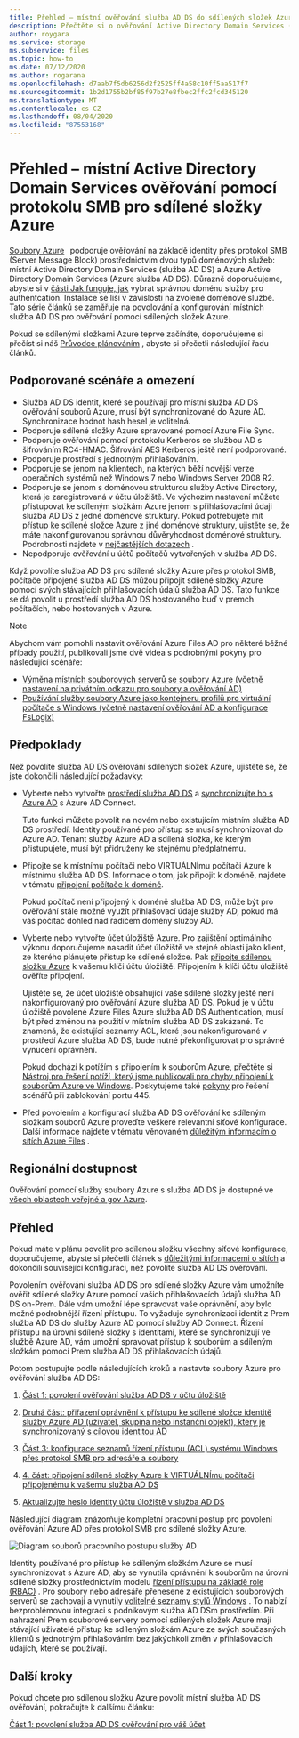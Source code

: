 ```yaml
---
title: Přehled – místní ověřování služba AD DS do sdílených složek Azure
description: Přečtěte si o ověřování Active Directory Domain Services (služba AD DS) do sdílených složek Azure. Tento článek se zabývá scénáři podpory, dostupností a vysvětluje, jak oprávnění fungují mezi služba AD DS a službou Azure Active Directory.
author: roygara
ms.service: storage
ms.subservice: files
ms.topic: how-to
ms.date: 07/12/2020
ms.author: rogarana
ms.openlocfilehash: d7aab7f5db6256d2f2525ff4a58c10ff5aa517f7
ms.sourcegitcommit: 1b2d1755b2bf85f97b27e8fbec2ffc2fcd345120
ms.translationtype: MT
ms.contentlocale: cs-CZ
ms.lasthandoff: 08/04/2020
ms.locfileid: "87553168"
---
```

# <a name="overview---on-premises-active-directory-domain-services-authentication-over-smb-for-azure-file-shares"></a>Přehled – místní Active Directory Domain Services ověřování pomocí protokolu SMB pro sdílené složky Azure

[Soubory Azure](storage-files-introduction.md)   podporuje ověřování na základě identity přes protokol SMB (Server Message Block) prostřednictvím dvou typů doménových služeb: místní Active Directory Domain Services (služba AD DS) a Azure Active Directory Domain Services (Azure služba AD DS). Důrazně doporučujeme, abyste si v [části Jak funguje, jak](https://docs.microsoft.com/azure/storage/files/storage-files-active-directory-overview#how-it-works) vybrat správnou doménu služby pro authentcation. Instalace se liší v závislosti na zvolené doménové službě. Tato série článků se zaměřuje na povolování a konfigurování místních služba AD DS pro ověřování pomocí sdílených složek Azure.

Pokud se sdílenými složkami Azure teprve začínáte, doporučujeme si přečíst si náš [Průvodce plánováním](storage-files-planning.md) , abyste si přečetli následující řadu článků.

## <a name="supported-scenarios-and-restrictions"></a>Podporované scénáře a omezení

- Služba AD DS identit, které se používají pro místní služba AD DS ověřování souborů Azure, musí být synchronizované do Azure AD. Synchronizace hodnot hash hesel je volitelná. 
- Podporuje sdílené složky Azure spravované pomocí Azure File Sync.
- Podporuje ověřování pomocí protokolu Kerberos se službou AD s šifrováním RC4-HMAC. Šifrování AES Kerberos ještě není podporované.
- Podporuje prostředí s jednotným přihlašováním.
- Podporuje se jenom na klientech, na kterých běží novější verze operačních systémů než Windows 7 nebo Windows Server 2008 R2.
- Podporuje se jenom s doménovou strukturou služby Active Directory, která je zaregistrovaná v účtu úložiště. Ve výchozím nastavení můžete přistupovat ke sdíleným složkám Azure jenom s přihlašovacími údaji služba AD DS z jedné doménové struktury. Pokud potřebujete mít přístup ke sdílené složce Azure z jiné doménové struktury, ujistěte se, že máte nakonfigurovanou správnou důvěryhodnost doménové struktury. Podrobnosti najdete v [nejčastějších dotazech](storage-files-faq.md#ad-ds--azure-ad-ds-authentication) .
- Nepodporuje ověřování u účtů počítačů vytvořených v služba AD DS. 

Když povolíte služba AD DS pro sdílené složky Azure přes protokol SMB, počítače připojené služba AD DS můžou připojit sdílené složky Azure pomocí svých stávajících přihlašovacích údajů služba AD DS. Tato funkce se dá povolit u prostředí služba AD DS hostovaného buď v premch počítačích, nebo hostovaných v Azure.

> [!NOTE]
> Abychom vám pomohli nastavit ověřování Azure Files AD pro některé běžné případy použití, publikovali jsme dvě videa s podrobnými pokyny pro následující scénáře:
> - [Výměna místních souborových serverů se soubory Azure (včetně nastavení na privátním odkazu pro soubory a ověřování AD)](https://sec.ch9.ms/ch9/3358/0addac01-3606-4e30-ad7b-f195f3ab3358/ITOpsTalkAzureFiles_high.mp4)
> - [Používání služby soubory Azure jako kontejneru profilů pro virtuální počítače s Windows (včetně nastavení ověřování AD a konfigurace FsLogix)](https://www.youtube.com/embed/9S5A1IJqfOQ)

## <a name="prerequisites"></a>Předpoklady 

Než povolíte služba AD DS ověřování sdílených složek Azure, ujistěte se, že jste dokončili následující požadavky: 

- Vyberte nebo vytvořte [prostředí služba AD DS](https://docs.microsoft.com/windows-server/identity/ad-ds/get-started/virtual-dc/active-directory-domain-services-overview) a [synchronizujte ho s Azure AD](../../active-directory/hybrid/how-to-connect-install-roadmap.md) s Azure AD Connect. 

    Tuto funkci můžete povolit na novém nebo existujícím místním služba AD DS prostředí. Identity používané pro přístup se musí synchronizovat do Azure AD. Tenant služby Azure AD a sdílená složka, ke kterým přistupujete, musí být přidruženy ke stejnému předplatnému.

- Připojte se k místnímu počítači nebo VIRTUÁLNÍmu počítači Azure k místnímu služba AD DS. Informace o tom, jak připojit k doméně, najdete v tématu [připojení počítače k doméně](https://docs.microsoft.com/windows-server/identity/ad-fs/deployment/join-a-computer-to-a-domain).

    Pokud počítač není připojený k doméně služba AD DS, může být pro ověřování stále možné využít přihlašovací údaje služby AD, pokud má váš počítač dohled nad řadičem domény služby AD.

- Vyberte nebo vytvořte účet úložiště Azure.  Pro zajištění optimálního výkonu doporučujeme nasadit účet úložiště ve stejné oblasti jako klient, ze kterého plánujete přístup ke sdílené složce. Pak [připojte sdílenou složku Azure](storage-how-to-use-files-windows.md) k vašemu klíči účtu úložiště. Připojením k klíči účtu úložiště ověříte připojení.

    Ujistěte se, že účet úložiště obsahující vaše sdílené složky ještě není nakonfigurovaný pro ověřování Azure služba AD DS. Pokud je v účtu úložiště povolené Azure Files Azure služba AD DS Authentication, musí být před změnou na použití v místním služba AD DS zakázané. To znamená, že existující seznamy ACL, které jsou nakonfigurované v prostředí Azure služba AD DS, bude nutné překonfigurovat pro správné vynucení oprávnění.

    Pokud dochází k potížím s připojením k souborům Azure, přečtěte si [Nástroj pro řešení potíží, který jsme publikovali pro chyby připojení k souborům Azure ve Windows](https://gallery.technet.microsoft.com/Troubleshooting-tool-for-a9fa1fe5). Poskytujeme také [pokyny](https://docs.microsoft.com/azure/storage/files/storage-files-faq#on-premises-access) pro řešení scénářů při zablokování portu 445. 

- Před povolením a konfigurací služba AD DS ověřování ke sdíleným složkám souborů Azure proveďte veškeré relevantní síťové konfigurace. Další informace najdete v tématu věnovaném [důležitým informacím o sítích Azure Files](storage-files-networking-overview.md) .

## <a name="regional-availability"></a>Regionální dostupnost

Ověřování pomocí služby soubory Azure s služba AD DS je dostupné ve [všech oblastech veřejné a gov Azure](https://azure.microsoft.com/global-infrastructure/locations/).

## <a name="overview"></a>Přehled

Pokud máte v plánu povolit pro sdílenou složku všechny síťové konfigurace, doporučujeme, abyste si přečetli článek s [důležitými informacemi o sítích](https://docs.microsoft.com/azure/storage/files/storage-files-networking-overview) a dokončili související konfiguraci, než povolíte služba AD DS ověřování.

Povolením ověřování služba AD DS pro sdílené složky Azure vám umožníte ověřit sdílené složky Azure pomocí vašich přihlašovacích údajů služba AD DS on-Prem. Dále vám umožní lépe spravovat vaše oprávnění, aby bylo možné podrobnější řízení přístupu. To vyžaduje synchronizaci identit z Prem služba AD DS do služby Azure AD pomocí služby AD Connect. Řízení přístupu na úrovni sdílené složky s identitami, které se synchronizují ve službě Azure AD, vám umožní spravovat přístup k souborům a sdíleným složkám pomocí Prem služba AD DS přihlašovacích údajů.

Potom postupujte podle následujících kroků a nastavte soubory Azure pro ověřování služba AD DS: 

1. [Část 1: povolení ověřování služba AD DS v účtu úložiště](storage-files-identity-ad-ds-enable.md)

1. [Druhá část: přiřazení oprávnění k přístupu ke sdílené složce identitě služby Azure AD (uživatel, skupina nebo instanční objekt), který je synchronizovaný s cílovou identitou AD](storage-files-identity-ad-ds-assign-permissions.md)

1. [Část 3: konfigurace seznamů řízení přístupu (ACL) systému Windows přes protokol SMB pro adresáře a soubory](storage-files-identity-ad-ds-configure-permissions.md)
 
1. [4. část: připojení sdílené složky Azure k VIRTUÁLNÍmu počítači připojenému k vašemu služba AD DS](storage-files-identity-ad-ds-mount-file-share.md)

1. [Aktualizujte heslo identity účtu úložiště v služba AD DS](storage-files-identity-ad-ds-update-password.md)

Následující diagram znázorňuje kompletní pracovní postup pro povolení ověřování Azure AD přes protokol SMB pro sdílené složky Azure. 

![Diagram souborů pracovního postupu služby AD](media/storage-files-active-directory-domain-services-enable/diagram-files-ad.png)

Identity používané pro přístup ke sdíleným složkám Azure se musí synchronizovat s Azure AD, aby se vynutila oprávnění k souborům na úrovni sdílené složky prostřednictvím modelu [řízení přístupu na základě role (RBAC)](../../role-based-access-control/overview.md) . Pro soubory nebo adresáře přenesené z existujících souborových serverů se zachovají a vynutily [volitelné seznamy stylů Windows](https://docs.microsoft.com/previous-versions/technet-magazine/cc161041(v=msdn.10)?redirectedfrom=MSDN) . To nabízí bezproblémovou integraci s podnikovým služba AD DSm prostředím. Při nahrazení Prem souborové servery pomocí sdílených složek Azure mají stávající uživatelé přístup ke sdíleným složkám Azure ze svých současných klientů s jednotným přihlašováním bez jakýchkoli změn v přihlašovacích údajích, které se používají.  

## <a name="next-steps"></a>Další kroky

Pokud chcete pro sdílenou složku Azure povolit místní služba AD DS ověřování, pokračujte k dalšímu článku:

[Část 1: povolení služba AD DS ověřování pro váš účet](storage-files-identity-ad-ds-enable.md)
